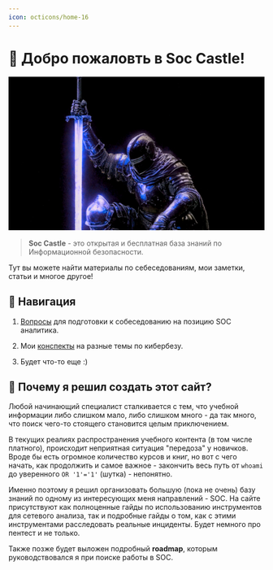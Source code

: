 ```yaml
---
icon: octicons/home-16
---
```

# 🔹 Добро пожаловть в Soc Castle!

![](assets/index.png)

> **Soc Castle** - это открытая и бесплатная база знаний по Информационной безопасности.

Тут вы можете найти материалы по себеседованиям, мои заметки, статьи и многое другое!

## 📌 Навигация

1) [Вопросы](sobes/analyse_po.md) для подготовки к собеседованию на позицию SOC аналитика.

2) Мои [конспекты](notes/ad_ldap_kerberos.md) на разные темы по кибербезу.

3) Будет что-то еще :)

## 📌 Почему я решил создать этот сайт?

Любой начинающий специалист сталкивается с тем, что учебной информации либо слишком мало, либо слишком много - да так много, что поиск чего-то стоящего становится целым приключением.

В текущих реалиях распространения учебного контента (в том числе платного), происходит неприятная ситуация "передоза" у новичков. Вроде бы есть огромное количество курсов и книг, но вот с чего начать, как продолжить и самое важное - закончить весь путь от `whoami` до уверенного `OR '1'='1'` (шутка) - непонятно.

Именно поэтому я решил организовать большую (пока не очень) базу знаний по одному из интересующих меня направлений - SOC. На сайте присутствуют как полноценные гайды по использованию инструментов для сетевого анализа, так и подробные гайды о том, как с этими инструментами расследовать реальные инциденты. Будет немного про пентест и не только. 

Также позже будет выложен подробный **roadmap**, которым руководствовался я при поиске работы в SOC. 